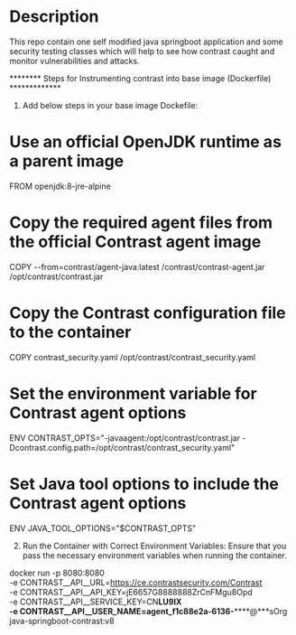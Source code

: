 # Description
 This repo contain one self modified java springboot application and some security testing classes which will help to see how contrast caught and monitor vulnerabilities and attacks.

 ******** Steps for Instrumenting contrast into base image (Dockerfile) *************
1. Add below steps in your base image Dockefile:
# Use an official OpenJDK runtime as a parent image
FROM openjdk:8-jre-alpine

# Copy the required agent files from the official Contrast agent image
COPY --from=contrast/agent-java:latest /contrast/contrast-agent.jar /opt/contrast/contrast.jar

# Copy the Contrast configuration file to the container
COPY contrast_security.yaml /opt/contrast/contrast_security.yaml

# Set the environment variable for Contrast agent options
ENV CONTRAST_OPTS="-javaagent:/opt/contrast/contrast.jar -Dcontrast.config.path=/opt/contrast/contrast_security.yaml"

# Set Java tool options to include the Contrast agent options
ENV JAVA_TOOL_OPTIONS="$CONTRAST_OPTS"

2. Run the Container with Correct Environment Variables:
Ensure that you pass the necessary environment variables when running the container.

docker run -p 8080:8080 \
  -e CONTRAST__API__URL=https://ce.contrastsecurity.com/Contrast \
  -e CONTRAST__API__API_KEY=jE6657G8888888ZrCnFMgu8Opd \
  -e CONTRAST__API__SERVICE_KEY=CN******LU9IX \
  -e CONTRAST__API__USER_NAME=agent_f1c88e2a-6136-**********@***sOrg \
  java-springboot-contrast:v8

 
